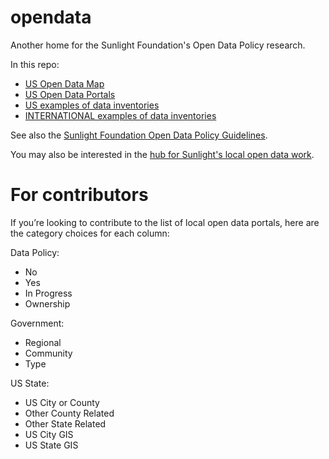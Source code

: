 opendata
========

Another home for the Sunlight Foundation's Open Data Policy research.

In this repo:

* [US Open Data Map](https://github.com/sunlightpolicy/opendata/blob/master/USlocalpolicylocations.geoJSON)  
* [US Open Data Portals](https://github.com/sunlightpolicy/opendata/blob/master/USlocalopendataportals.csv)
* [US examples of data inventories](https://github.com/sunlightpolicy/opendata/blob/master/USinventoryexamples.csv)  
* [INTERNATIONAL examples of data inventories](https://github.com/sunlightpolicy/opendata/blob/master/INTERNATIONALinventoryexamples.csv)

See also the [Sunlight Foundation Open Data Policy Guidelines](http://sunlightfoundation.com/opendataguidelines/). 

You may also be interested in the 
[hub for Sunlight's local open data work](http://sunlightfoundation.com/policy/local/). 


For contributors 
========
If you’re looking to contribute to the list of local open data portals, here are the category choices for each column: 

Data Policy:
* No
* Yes
* In Progress
* Ownership

Government: 
* Regional 
* Community 
* Type

US State: 
* US City or County
* Other County Related
* Other State Related
* US City GIS 
* US State GIS 
